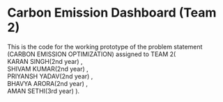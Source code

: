 
# Carbon Emission Dashboard (Team 2)

This is the code for the working prototype of the problem statement (CARBON EMISSION OPTIMIZATION) assigned to 
TEAM 2(  
KARAN SINGH(2nd year) ,    
SHIVAM KUMAR(2nd year) ,    
PRIYANSH YADAV(2nd year) ,    
BHAVYA ARORA(2nd year) ,    
AMAN SETHI(3rd year)
).

